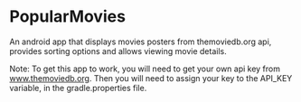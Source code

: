 # PopularMovies
An android app that displays movies posters from themoviedb.org api, provides sorting options and allows viewing movie details.

Note: To get this app to work, you will need to get your own api key from www.themoviedb.org. Then you will need to assign 
your key to the API_KEY variable, in the gradle.properties file.
